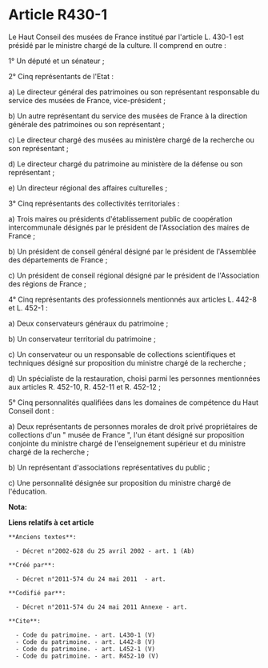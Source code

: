 # Article R430-1

Le Haut Conseil des musées de France institué par l'article L. 430-1 est présidé par le ministre chargé de la culture. Il
comprend en outre : 

1° Un député et un sénateur ; 

2° Cinq représentants de l'Etat : 

a) Le directeur général des patrimoines ou son représentant responsable du service des musées de France, vice-président ; 

b) Un autre représentant du service des musées de France à la direction générale des patrimoines ou son représentant ; 

c) Le directeur chargé des musées au ministère chargé de la recherche ou son représentant ; 

d) Le directeur chargé du patrimoine au ministère de la défense ou son représentant ; 

e) Un directeur régional des affaires culturelles ; 

3° Cinq représentants des collectivités territoriales : 

a) Trois maires ou présidents d'établissement public de coopération intercommunale désignés par le président de l'Association
des maires de France ; 

b) Un président de conseil général désigné par le président de l'Assemblée des départements de France ; 

c) Un président de conseil régional désigné par le président de l'Association des régions de France ; 

4° Cinq représentants des professionnels mentionnés aux articles L. 442-8 et L. 452-1 : 

a) Deux conservateurs généraux du patrimoine ; 

b) Un conservateur territorial du patrimoine ; 

c) Un conservateur ou un responsable de collections scientifiques et techniques désigné sur proposition du ministre chargé de
la recherche ; 

d) Un spécialiste de la restauration, choisi parmi les personnes mentionnées aux articles R. 452-10, R. 452-11 et R.
452-12 ; 

5° Cinq personnalités qualifiées dans les domaines de compétence du Haut Conseil dont : 

a) Deux représentants de personnes morales de droit privé propriétaires de collections d'un " musée de France ", l'un étant
désigné sur proposition conjointe du ministre chargé de l'enseignement supérieur et du ministre chargé de la recherche ; 

b) Un représentant d'associations représentatives du public ; 

c) Une personnalité désignée sur proposition du ministre chargé de l'éducation.

**Nota:**



**Liens relatifs à cet article**

	**Anciens textes**:

	  - Décret n°2002-628 du 25 avril 2002 - art. 1 (Ab)

	**Créé par**:

	  - Décret n°2011-574 du 24 mai 2011  - art.

	**Codifié par**:

	  - Décret n°2011-574 du 24 mai 2011 Annexe - art.

	**Cite**:

	  - Code du patrimoine. - art. L430-1 (V)
	  - Code du patrimoine. - art. L442-8 (V)
	  - Code du patrimoine. - art. L452-1 (V)
	  - Code du patrimoine. - art. R452-10 (V)
